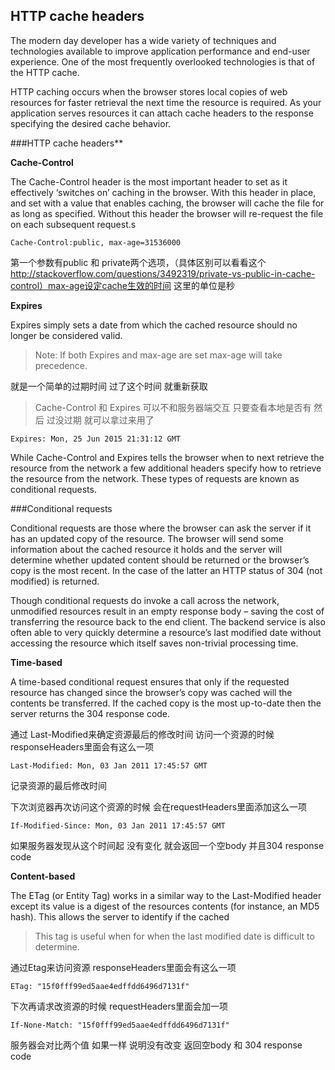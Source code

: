 ## HTTP cache headers

The modern day developer has a wide variety of techniques and technologies available to improve application performance and end-user experience. One of the most frequently overlooked technologies is that of the HTTP cache.

HTTP caching occurs when the browser stores local copies of web resources for faster retrieval the next time the resource is required. As your application serves resources it can attach cache headers to the response specifying the desired cache behavior.


###HTTP cache headers**

**Cache-Control**

The Cache-Control header is the most important header to set as it effectively ‘switches on’ caching in the browser. With this header in place, and set with a value that enables caching, the browser will cache the file for as long as specified. Without this header the browser will re-request the file on each subsequent request.s


```
Cache-Control:public, max-age=31536000
```

第一个参数有public 和 private两个选项，（具体区别可以看看这个 http://stackoverflow.com/questions/3492319/private-vs-public-in-cache-control）max-age设定cache生效的时间 这里的单位是秒

**Expires**

Expires simply sets a date from which the cached resource should no longer be considered valid.

> Note: If both Expires and max-age are set max-age will take precedence.

就是一个简单的过期时间 过了这个时间 就重新获取

> Cache-Control 和 Expires 可以不和服务器端交互 只要查看本地是否有 然后 过没过期 就可以拿过来用了

```
Expires: Mon, 25 Jun 2015 21:31:12 GMT
```

While Cache-Control and Expires tells the browser when to next retrieve the resource from the network a few additional headers specify how to retrieve the resource from the network. These types of requests are known as conditional requests.

###Conditional requests

Conditional requests are those where the browser can ask the server if it has an updated copy of the resource. The browser will send some information about the cached resource it holds and the server will determine whether updated content should be returned or the browser’s copy is the most recent. In the case of the latter an HTTP status of 304 (not modified) is returned.

Though conditional requests do invoke a call across the network, unmodified resources result in an empty response body – saving the cost of transferring the resource back to the end client. The backend service is also often able to very quickly determine a resource’s last modified date without accessing the resource which itself saves non-trivial processing time.


**Time-based**

A time-based conditional request ensures that only if the requested resource has changed since the browser’s copy was cached will the contents be transferred. If the cached copy is the most up-to-date then the server returns the 304 response code.

通过	Last-Modified来确定资源最后的修改时间 访问一个资源的时候 responseHeaders里面会有这么一项

```
Last-Modified: Mon, 03 Jan 2011 17:45:57 GMT

```
记录资源的最后修改时间

下次浏览器再次访问这个资源的时候 会在requestHeaders里面添加这么一项

```
If-Modified-Since: Mon, 03 Jan 2011 17:45:57 GMT
```
如果服务器发现从这个时间起 没有变化 就会返回一个空body 并且304 response code

**Content-based**

The ETag (or Entity Tag) works in a similar way to the Last-Modified header except its value is a digest of the resources contents (for instance, an MD5 hash). This allows the server to identify if the cached 

> This tag is useful when for when the last modified date is difficult to determine.

通过Etag来访问资源 responseHeaders里面会有这么一项

```
ETag: "15f0fff99ed5aae4edffdd6496d7131f"
```

下次再请求改资源的时候 requestHeaders里面会加一项

```
If-None-Match: "15f0fff99ed5aae4edffdd6496d7131f"

```

服务器会对比两个值 如果一样 说明没有改变 返回空body 和 304 response code
